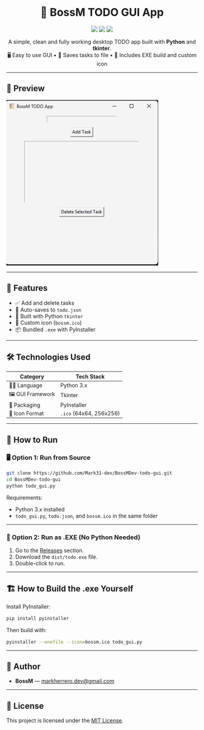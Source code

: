 <h1 align="center">📝 BossM TODO GUI App</h1>

<p align="center">
  <img src="https://img.shields.io/github/languages/top/Mark31-dev/BossMDev-todo-gui?style=for-the-badge" />
  <img src="https://img.shields.io/github/repo-size/Mark31-dev/BossMDev-todo-gui?style=for-the-badge" />
  <img src="https://img.shields.io/github/last-commit/Mark31-dev/BossMDev-todo-gui?style=for-the-badge" />
</p>

<p align="center">
  A simple, clean and fully working desktop TODO app built with <strong>Python</strong> and <strong>tkinter</strong>. <br>
  🖥️ Easy to use GUI • 💾 Saves tasks to file • 🧊 Includes EXE build and custom icon
</p>

---

## 📸 Preview

<img src="bossm_todo_preview.gif" alt="BossM TODO App Preview" width="400"/>

---

## 🚀 Features

- ✅ Add and delete tasks
- 💾 Auto-saves to `todo.json`
- 🧠 Built with Python `tkinter`
- 🧊 Custom icon (`bossm.ico`)
- 📦 Bundled `.exe` with PyInstaller

---

## 🛠 Technologies Used

| Category        | Tech Stack     |
|----------------|----------------|
| 👨‍💻 Language     | Python 3.x     |
| 🖼 GUI Framework | Tkinter        |
| 📁 Packaging    | PyInstaller    |
| 🎨 Icon Format  | `.ico` (64x64, 256x256) |

---

## 🧪 How to Run

### 🖥️ Option 1: Run from Source

```bash
git clone https://github.com/Mark31-dev/BossMDev-todo-gui.git
cd BossMDev-todo-gui
python todo_gui.py
```

Requirements:
- Python 3.x installed
- `todo_gui.py`, `todo.json`, and `bossm.ico` in the same folder

---

### 🧊 Option 2: Run as .EXE (No Python Needed)

1. Go to the [Releases](https://github.com/Mark31-dev/BossMDev-todo-gui/releases) section.
2. Download the `dist/todo.exe` file.
3. Double-click to run.

---

## 🏗 How to Build the .exe Yourself

Install PyInstaller:

```bash
pip install pyinstaller
```

Then build with:

```bash
pyinstaller --onefile --icon=bossm.ico todo_gui.py
```

---

## 👤 Author

- **BossM** — [markherrero.dev@gmail.com](mailto:markherrero.dev@gmail.com)

---

## 📄 License

This project is licensed under the [MIT License](LICENSE).

